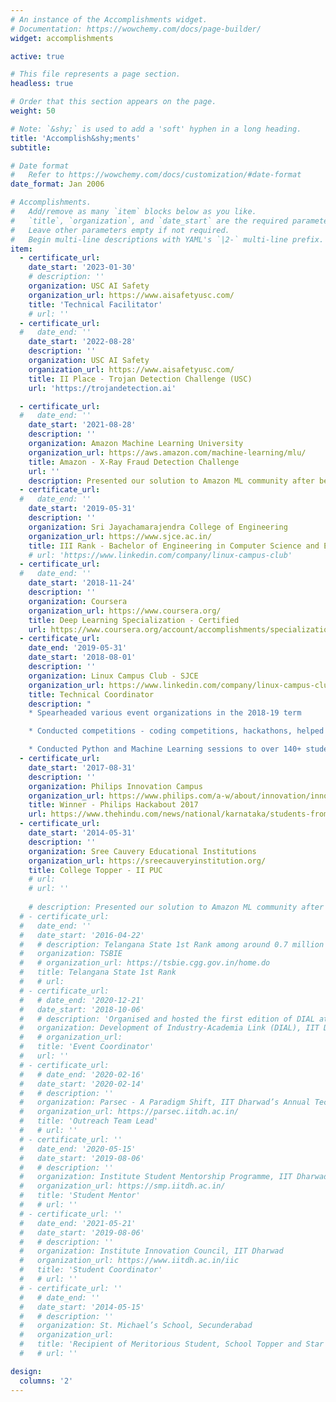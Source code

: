 ```yaml
---
# An instance of the Accomplishments widget.
# Documentation: https://wowchemy.com/docs/page-builder/
widget: accomplishments

active: true

# This file represents a page section.
headless: true

# Order that this section appears on the page.
weight: 50

# Note: `&shy;` is used to add a 'soft' hyphen in a long heading.
title: 'Accomplish&shy;ments'
subtitle:

# Date format
#   Refer to https://wowchemy.com/docs/customization/#date-format
date_format: Jan 2006

# Accomplishments.
#   Add/remove as many `item` blocks below as you like.
#   `title`, `organization`, and `date_start` are the required parameters.
#   Leave other parameters empty if not required.
#   Begin multi-line descriptions with YAML's `|2-` multi-line prefix.
item:
  - certificate_url: 
    date_start: '2023-01-30'
    # description: ''
    organization: USC AI Safety
    organization_url: https://www.aisafetyusc.com/
    title: 'Technical Facilitator'
    # url: ''
  - certificate_url: 
  #   date_end: ''
    date_start: '2022-08-28'
    description: ''
    organization: USC AI Safety
    organization_url: https://www.aisafetyusc.com/
    title: II Place - Trojan Detection Challenge (USC)
    url: 'https://trojandetection.ai'

  - certificate_url: 
  #   date_end: ''
    date_start: '2021-08-28'
    description: ''
    organization: Amazon Machine Learning University
    organization_url: https://aws.amazon.com/machine-learning/mlu/
    title: Amazon - X-Ray Fraud Detection Challenge
    url: ''
    description: Presented our solution to Amazon ML community after being in the top 5 out of 250+ submissions in the internal hackathon
  - certificate_url: 
  #   date_end: ''
    date_start: '2019-05-31'
    description: ''
    organization: Sri Jayachamarajendra College of Engineering
    organization_url: https://www.sjce.ac.in/
    title: III Rank - Bachelor of Engineering in Computer Science and Engineering
    # url: 'https://www.linkedin.com/company/linux-campus-club'
  - certificate_url: 
  #   date_end: ''
    date_start: '2018-11-24'
    description: ''
    organization: Coursera
    organization_url: https://www.coursera.org/
    title: Deep Learning Specialization - Certified
    url: https://www.coursera.org/account/accomplishments/specialization/ADF7CCSAX4RT
  - certificate_url: 
    date_end: '2019-05-31'
    date_start: '2018-08-01'
    description: ''
    organization: Linux Campus Club - SJCE
    organization_url: https://www.linkedin.com/company/linux-campus-club
    title: Technical Coordinator
    description: "
    * Spearheaded various event organizations in the 2018-19 term

    * Conducted competitions - coding competitions, hackathons, helped students prepare for placements

    * Conducted Python and Machine Learning sessions to over 140+ students coming from various backgrounds"
  - certificate_url: 
    date_start: '2017-08-31'
    description: ''
    organization: Philips Innovation Campus
    organization_url: https://www.philips.com/a-w/about/innovation/innovation-hubs/bangalore.html
    title: Winner - Philips Hackabout 2017
    url: https://www.thehindu.com/news/national/karnataka/students-from-mysuru-win-hackathon-in-bengaluru/article19957671.ece
  - certificate_url: 
    date_start: '2014-05-31'
    description: ''
    organization: Sree Cauvery Educational Institutions
    organization_url: https://sreecauveryinstitution.org/
    title: College Topper - II PUC
    # url: 
    # url: ''
    
    # description: Presented our solution to Amazon ML community after being in the top 5 out of 250+ submissions in the internal hackathon
  # - certificate_url: 
  #   date_end: ''
  #   date_start: '2016-04-22'
  #   # description: Telangana State 1st Rank among around 0.7 million students in first year intermediate examination and under top ten ranks in second year intermediate examination
  #   organization: TSBIE 
  #   # organization_url: https://tsbie.cgg.gov.in/home.do
  #   title: Telangana State 1st Rank
  #   # url: 
  # - certificate_url: 
  #   # date_end: '2020-12-21'
  #   date_start: '2018-10-06'
  #   # description: 'Organised and hosted the first edition of DIAL at IIT Dharwad, leading a student team consisting of 10 students in coordination with 3 faculty members'
  #   organization: Development of Industry-Academia Link (DIAL), IIT Dharwad
  #   # organization_url: 
  #   title: 'Event Coordinator'
  #   url: ''
  # - certificate_url: 
  #   # date_end: '2020-02-16'
  #   date_start: '2020-02-14'
  #   # description: ''
  #   organization: Parsec - A Paradigm Shift, IIT Dharwad’s Annual Tech Fest
  #   organization_url: https://parsec.iitdh.ac.in/
  #   title: 'Outreach Team Lead'
  #   # url: ''
  # - certificate_url: '' 
  #   date_end: '2020-05-15'
  #   date_start: '2019-08-06'
  #   # description: ''
  #   organization: Institute Student Mentorship Programme, IIT Dharwad
  #   organization_url: https://smp.iitdh.ac.in/
  #   title: 'Student Mentor'
  #   # url: ''
  # - certificate_url: '' 
  #   date_end: '2021-05-21'
  #   date_start: '2019-08-06'
  #   # description: ''
  #   organization: Institute Innovation Council, IIT Dharwad
  #   organization_url: https://www.iitdh.ac.in/iic
  #   title: 'Student Coordinator'
  #   # url: ''
  # - certificate_url: '' 
  #   # date_end: ''
  #   date_start: '2014-05-15'
  #   # description: ''
  #   organization: St. Michael’s School, Secunderabad
  #   organization_url: 
  #   title: 'Recipient of Meritorious Student, School Topper and Star of Stars awards'
  #   # url: ''

design:
  columns: '2'
---
```

